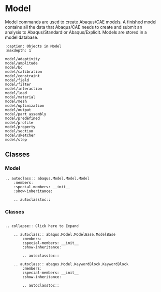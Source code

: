 # Model

Model commands are used to create Abaqus/CAE models. A finished model contains all the data that Abaqus/CAE needs to create and submit an analysis to Abaqus/Standard or Abaqus/Explicit. Models are stored in a model database.

```{toctree}
:caption: Objects in Model
:maxdepth: 1

model/adaptivity
model/amplitude
model/bc
model/calibration
model/constraint
model/field
model/filter
model/interaction
model/load
model/material
model/mesh
model/optimization
model/output
model/part_assembly
model/predefined
model/profile
model/property
model/section
model/sketcher
model/step
```

## Classes

### Model

```{eval-rst}
.. autoclass:: abaqus.Model.Model.Model
    :members:
    :special-members: __init__
    :show-inheritance:

    .. autoclasstoc::
```

### Classes

```{eval-rst}

.. collapse:: Click here to Expand

    .. autoclass:: abaqus.Model.ModelBase.ModelBase
        :members:
        :special-members: __init__
        :show-inheritance:

        .. autoclasstoc::

    .. autoclass:: abaqus.Model.KeywordBlock.KeywordBlock
        :members:
        :special-members: __init__
        :show-inheritance:

        .. autoclasstoc::
```

